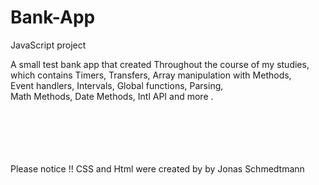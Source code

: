 # Bank-App
JavaScript project

A small test bank app that created Throughout the course of my studies,<br>
which contains Timers,  Transfers,  Array manipulation with Methods,<br> 
Event handlers, Intervals,  Global functions, Parsing,<br>
Math Methods,   Date Methods, Intl API and more .

<br><br><br><br><br>
Please notice !! CSS and Html were created by  by Jonas Schmedtmann
